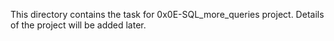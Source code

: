 This directory contains the task for 0x0E-SQL_more_queries project.
Details of the project will be added later.
